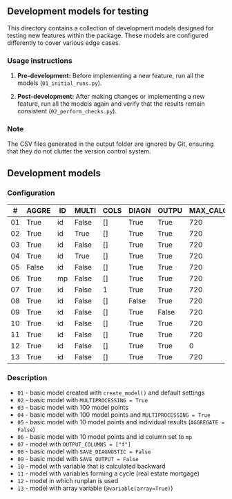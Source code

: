 ## Development models for testing

This directory contains a collection of development models designed for testing new features 
within the package. These models are configured differently to cover various edge cases.

### Usage instructions

1. **Pre-development:** Before implementing a new feature, 
run all the models (`01_initial_runs.py`).

2. **Post-development:** After making changes or implementing a new feature, 
run all the models again and verify that the results remain consistent 
(`02_perform_checks.py`).
   
### Note

The CSV files generated in the output folder are ignored by Git, 
ensuring that they do not clutter the version control system.


## Development models

### Configuration

| #  | AGGRE | ID | MULTI | COLS | DIAGN | OUTPU | MAX_CALC | MAX_OUT | VARS | MP  |
|----|-------|----|-------|------|-------|-------|----------|---------|------|-----|
| 01 | True  | id | False | []   | True  | True  | 720      | 720     | 1    | 1   |
| 02 | True  | id | True  | []   | True  | True  | 720      | 720     | 1    | 1   |
| 03 | True  | id | False | []   | True  | True  | 720      | 720     | 1    | 100 |
| 04 | True  | id | True  | []   | True  | True  | 720      | 720     | 1    | 100 |
| 05 | False | id | False | []   | True  | True  | 720      | 720     | 1    | 10  |
| 06 | True  | mp | False | []   | True  | True  | 720      | 720     | 1    | 10  |
| 07 | True  | id | False | 1    | True  | True  | 720      | 720     | 8    | 1   |
| 08 | True  | id | False | []   | False | True  | 720      | 720     | 1    | 1   |
| 09 | True  | id | False | []   | True  | False | 720      | 720     | 1    | 1   |
| 10 | True  | id | False | []   | True  | True  | 720      | 720     | 1    | 1   |
| 11 | True  | id | False | []   | True  | True  | 720      | 720     | 5    | 1   |
| 12 | True  | id | False | []   | True  | True  | 0        | 0       | 1    | 1   |
| 13 | True  | id | False | []   | True  | True  | 720      | 720     | 2    | 1   |

### Description

* `01` - basic model created with `create_model()` and default settings
* `02` - basic model with `MULTIPROCESSING = True`
* `03` - basic model with 100 model points
* `04` - basic model with 100 model points and `MULTIPROCESSING = True`
* `05` - basic model with 10 model points and individual results (`AGGREGATE = False`)
* `06` - basic model with 10 model points and id column set to `mp`
* `07` - model with `OUTPUT_COLUMNS = ["f"]`
* `08` - basic model with `SAVE_DIAGNOSTIC = False`
* `09` - basic model with `SAVE_OUTPUT = False`
* `10` - model with variable that is calculated backward
* `11` - model with variables forming a cycle (real estate mortgage)
* `12` - model in which runplan is used
* `13` - model with array variable (`@variable(array=True)`)
